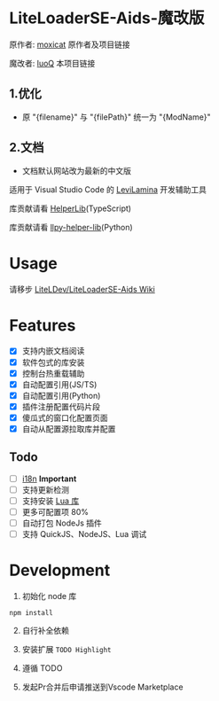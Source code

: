 # LiteLoaderSE-Aids-魔改版

原作者: [moxicat](https://github.com/LiteLDev/LiteLoaderSE-Aids) 原作者及项目链接

魔改者: [luoQ](https://github.com/luoqing510/LiteLoaderSE-Aids-Magic-Revision) 本项目链接

## 1.优化
- 原 "{filename}" 与 "{filePath}" 统一为 "{ModName}"

## 2.文档
- 文档默认网站改为最新的中文版

适用于 Visual Studio Code 的 [LeviLamina](https://github.com/LiteLDev/LeviLamina) 开发辅助工具

库贡献请看 [HelperLib](https://github.com/LiteLScript-Dev/HelperLib)(TypeScript)

库贡献请看 [llpy-helper-lib](https://github.com/LiteLDev/llpy-helper-lib)(Python)

# Usage

请移步 [LiteLDev/LiteLoaderSE-Aids Wiki](https://github.com/LiteLDev/LiteLoaderSE-Aids/wiki)

# Features

- [x] 支持内嵌文档阅读
- [x] 软件包式的库安装
- [x] 控制台热重载辅助
- [x] 自动配置引用(JS/TS)
- [x] 自动配置引用(Python)
- [x] 插件注册配置代码片段
- [x] 傻瓜式的窗口化配置页面
- [x] 自动从配置源拉取库并配置

## Todo

- [ ] [i18n](https://github.com/microsoft/vscode-extension-samples/tree/main/i18n-sample) **Important**
- [ ] 支持更新检测
- [ ] 支持安装 [Lua 库](src\handler\LibraryHandler.ts)
- [ ] 更多可配置项 80%
- [ ] 自动打包 NodeJs 插件
- [ ] 支持 QuickJS、NodeJS、Lua 调试

# Development

1. 初始化 node 库

```shell
npm install
```

2. 自行补全依赖

3. 安装扩展 `TODO Highlight`

4. 遵循 TODO

5. 发起Pr合并后申请推送到Vscode Marketplace



